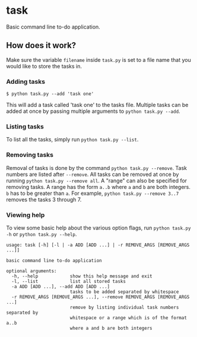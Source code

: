 # task
Basic command line to-do application.

## How does it work?

Make sure the variable `filename` inside `task.py` is set to a file name that you would like to store the tasks in.

### Adding tasks

`$ python task.py --add 'task one'`

This will add a task called 'task one' to the tasks file. Multiple tasks can be added at once by passing multiple arguments to `python task.py --add`.

### Listing tasks

To list all the tasks, simply run `python task.py --list`.

### Removing tasks

Removal of tasks is done by the command `python task.py --remove`. Task numbers are listed after `--remove`.
All tasks can be removed at once by running `python task.py --remove all`.
A "range" can also be specified for removing tasks. A range has the form `a..b` where `a` and `b` are both integers. `b` has to be greater than `a`.
For example, `python task.py --remove 3..7` removes the tasks 3 through 7.

### Viewing help

To view some basic help about the various option flags, run `python task.py -h` or `python task.py --help`.

```
usage: task [-h] [-l | -a ADD [ADD ...] | -r REMOVE_ARGS [REMOVE_ARGS ...]]

basic command line to-do application

optional arguments:
  -h, --help            show this help message and exit
  -l, --list            list all stored tasks
  -a ADD [ADD ...], --add ADD [ADD ...]
                        tasks to be added separated by whitespace
  -r REMOVE_ARGS [REMOVE_ARGS ...], --remove REMOVE_ARGS [REMOVE_ARGS ...]
                        remove by listing individual task numbers separated by
                        whitespace or a range which is of the format a..b
                        where a and b are both integers
```
